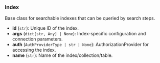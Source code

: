 ### Index

Base class for searchable indexes that can be queried by search steps.

- **id** (`str`): Unique ID of the index.
- **args** (`dict[str, Any] | None`): Index-specific configuration and connection parameters.
- **auth** (`AuthProviderType | str | None`): AuthorizationProvider for accessing the index.
- **name** (`str`): Name of the index/collection/table.
